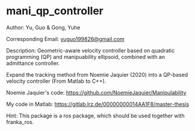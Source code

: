 # mani_qp_controller

Author: Yu, Guo & Gong, Yuhe

Corresponding Email: yuguo199826@gmail.com

Description: Geometric-aware velocity controller based on quadratic programming (QP) and manipuability ellipsoid, combined with an admittance controller.

Expand the tracking method from Noemie Jaquier (2020) into a QP-based velocity controller (From Matlab to C++).

Noemie Jaquier's code: https://github.com/NoemieJaquier/Manipulability

My code in Matlab: https://gitlab.lrz.de/00000000014AA1F8/master-thesis

Hint: This package is a ros package, which should be used together with franka_ros.
